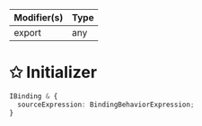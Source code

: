 | Modifier(s)                            | Type                     |
|----------------------------------------|--------------------------|
| export | any |

# &#10025; Initializer

```ts
IBinding & {
  sourceExpression: BindingBehaviorExpression;
}
```
